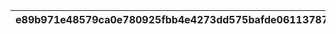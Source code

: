 |e89b971e48579ca0e780925fbb4e4273dd575bafde06113787af66ff205a3e77|a81df575302028877e335dec8f85d2291a904c68cf38b4a5efbdc4813f6aaf30|dd77d8765f440d72320b00713fb5fa6336dda48c21da74a27c2b16c7808c7e04|b9455cb2c9330a724317b1b39f1c28284f8ee0d1ec009a890b256e597a3c7bf6|80b5d6c69572949b65c550a27a4bb28555923ed8d9661ce9fa8bcad124216358|dbc939a7672707b56e65d2e0ccc25497c9fc1fc52668e1b04fca8c446f0dfe38|ac3a1e716c94fa07b3a22c4787ff9b223c58ef2941d1e2ce749dbfc3fa6b87c3|bdbff98f645f5e9f7f7ff4df4c1b5d49d7880ed051994af3b83ee514d54fb832|82c9c82e6298ddbea266649afe9aa9b45c4f9d9524ccecf836e8e81a6b764935|b05c2d5a67e640c7230513da21e66fca0cfd371bc182072d0e9f4630c213f4db|aabbdbca0bfee270e671b6f8f90d935eaed049c68d1537deed978900d63f654a|
| --- | --- | --- | --- | --- | --- | --- | --- | --- | --- | --- |